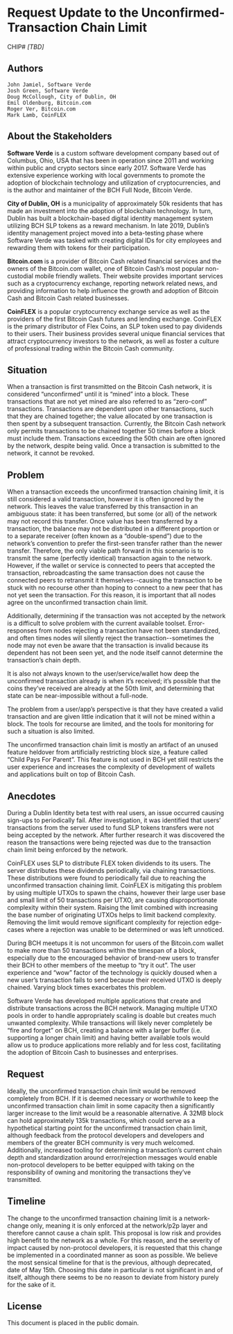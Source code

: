 # Request Update to the Unconfirmed-Transaction Chain Limit

CHIP# *[TBD]*

## Authors

    John Jamiel, Software Verde
    Josh Green, Software Verde
    Doug McCollough, City of Dublin, OH
    Emil Oldenburg, Bitcoin.com
    Roger Ver, Bitcoin.com
    Mark Lamb, CoinFLEX


## About the Stakeholders

**Software Verde** is a custom software development company based out of Columbus, Ohio, USA that has been in operation since 2011 and working within public and crypto sectors since early 2017.  Software Verde has extensive experience working with local governments to promote the adoption of blockchain technology and utilization of cryptocurrencies, and is the author and maintainer of the BCH Full Node, Bitcoin Verde.

**City of Dublin, OH** is a municipality of approximately 50k residents that has made an investment into the adoption of blockchain technology.  In turn, Dublin has built a blockchain-based digital identity management system utilizing BCH SLP tokens as a reward mechanism.  In late 2019, Dublin’s identity management project moved into a beta-testing phase where Software Verde was tasked with creating digital IDs for city employees and rewarding them with tokens for their participation.

**Bitcoin.com** is a provider of Bitcoin Cash related financial services and the owners of the Bitcoin.com wallet, one of Bitcoin Cash’s most popular non-custodial mobile friendly wallets.  Their website provides important services such as a cryptocurrency exchange, reporting network related news, and providing information to help influence the growth and adoption of Bitcoin Cash and Bitcoin Cash related businesses.

**CoinFLEX** is a popular cryptocurrency exchange service as well as the providers of the first Bitcoin Cash futures and lending exchange. CoinFLEX is the primary distributor of Flex Coins, an SLP token used to pay dividends to their users. Their business provides several unique financial services that attract cryptocurrency investors to the network, as well as foster a culture of professional trading within the Bitcoin Cash community.


## Situation

When a transaction is first transmitted on the Bitcoin Cash network, it is considered “unconfirmed” until it is “mined” into a block.  These transactions that are not yet mined are also referred to as “zero-conf” transactions.  Transactions are dependent upon other transactions, such that they are chained together; the value allocated by one transaction is then spent by a subsequent transaction.  Currently, the Bitcoin Cash network only permits transactions to be chained together 50 times before a block must include them.  Transactions exceeding the 50th chain are often ignored by the network, despite being valid.  Once a transaction is submitted to the network, it cannot be revoked.


## Problem

When a transaction exceeds the unconfirmed transaction chaining limit, it is still considered a valid transaction, however it is often ignored by the network.  This leaves the value transferred by this transaction in an ambiguous state: it has been transferred, but some (or all) of the network may not record this transfer.  Once value has been transferred by a transaction, the balance may not be distributed in a different proportion or to a separate receiver (often known as a “double-spend”) due to the network’s convention to prefer the first-seen transfer rather than the newer transfer.  Therefore, the only viable path forward in this scenario is to transmit the same (perfectly identical) transaction again to the network.  However, if the wallet or service is connected to peers that accepted the transaction, rebroadcasting the same transaction does not cause the connected peers to retransmit it themselves--causing the transaction to be stuck with no recourse other than hoping to connect to a new peer that has not yet seen the transaction.  For this reason, it is important that all nodes agree on the unconfirmed transaction chain limit.  

Additionally, determining if the transaction was not accepted by the network is a difficult to solve problem with the current available toolset.  Error-responses from nodes rejecting a transaction have not been standardized, and often times nodes will silently reject the transaction--sometimes the node may not even be aware that the transaction is invalid because its dependent has not been seen yet, and the node itself cannot determine the transaction’s chain depth.

It is also not always known to the user/service/wallet how deep the unconfirmed transaction already is when it’s received; it’s possible that the coins they’ve received are already at the 50th limit, and determining that state can be near-impossible without a full-node.

The problem from a user/app’s perspective is that they have created a valid transaction and are given little indication that it will not be mined within a block.  The tools for recourse are limited, and the tools for monitoring for such a situation is also limited.

The unconfirmed transaction chain limit is mostly an artifact of an unused feature heldover from artificially restricting block size, a feature called “Child Pays For Parent”.  This feature is not used in BCH yet still restricts the user experience and increases the complexity of development of wallets and applications built on top of Bitcoin Cash.  


## Anecdotes

During a Dublin Identity beta test with real users, an issue occurred causing sign-ups to periodically fail.  After investigation, it was identified that users’ transactions from the server used to fund SLP tokens transfers were not being accepted by the network.  After further research it was discovered the reason the transactions were being rejected was due to the transaction chain limit being enforced by the network.

CoinFLEX uses SLP to distribute FLEX token dividends to its users.  The server distributes these dividends periodically, via chaining transactions.  These distributions were found to periodically fail due to reaching the unconfirmed transaction chaining limit.  CoinFLEX is mitigating this problem by using multiple UTXOs to spawn the chains, however their large user base and small limit of 50 transactions per UTXO, are causing disproportionate complexity within their system.  Raising the limit combined with increasing the base number of originating UTXOs helps to limit backend complexity.  Removing the limit would remove significant complexity for rejection edge-cases where a rejection was unable to be determined or was left unnoticed.


During BCH meetups it is not uncommon for users of the Bitcoin.com wallet to make more than 50 transactions within the timespan of a block, especially due to the encouraged behavior of brand-new users to transfer their BCH to other members of the meetup to “try it out”.  The user experience and “wow” factor of the technology is quickly doused when a new user’s transaction fails to send because their received UTXO is deeply chained.  Varying block times exacerbates this problem.


Software Verde has developed multiple applications that create and distribute transactions across the BCH network.  Managing multiple UTXO pools in order to handle appropriately scaling is doable but creates much unwanted complexity.  While transactions will likely never completely be “fire and forget” on BCH, creating a balance with a larger buffer (i.e. supporting a longer chain limit) and having better available tools would allow us to produce applications more reliably and for less cost, facilitating the adoption of Bitcoin Cash to businesses and enterprises.


## Request

Ideally, the unconfirmed transaction chain limit would be removed completely from BCH.  If it is deemed necessary or worthwhile to keep the unconfirmed transaction chain limit in some capacity then a significantly larger increase to the limit would be a reasonable alternative.  A 32MB block can hold approximately 135k transactions, which could serve as a hypothetical starting point for the unconfirmed transaction chain limit, although feedback from the protocol developers and developers and members of the greater BCH community is very much welcomed.  Additionally, increased tooling for determining a transaction’s current chain depth and standardization around error/rejection messages would enable non-protocol developers to be better equipped with taking on the responsibility of owning and monitoring the transactions they’ve transmitted.


## Timeline

The change to the unconfirmed transaction chaining limit is a network-change only, meaning it is only enforced at the network/p2p layer and therefore cannot cause a chain split.  This proposal is low risk and provides high benefit to the network as a whole.  For this reason, and the severity of impact caused by non-protocol developers, it is requested that this change be implemented in a coordinated manner as soon as possible.  We believe the most sensical timeline for that is the previous, although deprecated, date of May 15th.  Choosing this date in particular is not significant in and of itself, although there seems to be no reason to deviate from history purely for the sake of it.

## License

This document is placed in the public domain.
